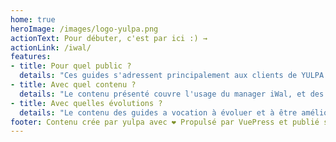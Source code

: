 ```yaml
---
home: true
heroImage: /images/logo-yulpa.png
actionText: Pour débuter, c'est par ici :) →
actionLink: /iwal/
features:
- title: Pour quel public ?
  details: "Ces guides s'adressent principalement aux clients de YULPA. Certains guides ou tutoriaux peuvent parfois être plus généraux."
- title: Avec quel contenu ?
  details: "Le contenu présenté couvre l'usage du manager iWal, et des services YULPA. Prochainement il sera complété par des tutoriaux de la communautée."
- title: Avec quelles évolutions ?
  details: "Le contenu des guides a vocation à évoluer et à être amélioré grâce à vos retours et suggestions !"
footer: Contenu crée par yulpa avec ❤️ Propulsé par VuePress et publié sous licence MIT sur GitHub.
---
```

